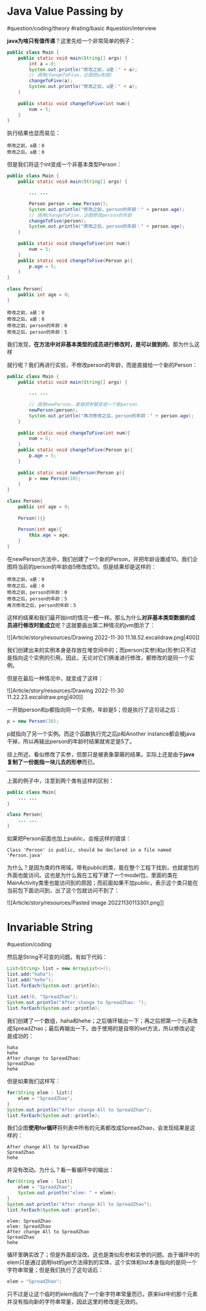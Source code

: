 # Java Value Passing by

#question/coding/theory #rating/basic #question/interview 

**java为啥只有值传递**？这里先给一个非常简单的例子：

```java
public class Main {  
    public static void main(String[] args) {  
        int a = 0;  
        System.out.println("修改之前，a是：" + a);  
        // 调用changeToFive，企图把a改成5  
        changeToFive(a);  
        System.out.println("修改之后，a是：" + a);  
    }  
  
    public static void changeToFive(int num){  
        num = 5;  
    }  
}
```

执行结果也显而易见：

```shell
修改之前，a是：0
修改之后，a是：0
```

但是我们将这个int变成一个非基本类型Person：

```java
public class Main {  
    public static void main(String[] args) {  

		... ...

        Person person = new Person();  
        System.out.println("修改之前，person的年龄：" + person.age);  
        // 调用changeToFive，企图修改person的年龄  
        changeToFive(person);  
        System.out.println("修改之后，person的年龄：" + person.age);  
    }  
  
    public static void changeToFive(int num){  
        num = 5;  
    }  
    public static void changeToFive(Person p){  
        p.age = 5;  
    }  
}  
  
class Person{  
    public int age = 0;  
}
```

```shell
修改之前，a是：0
修改之后，a是：0
修改之前，person的年龄：0
修改之后，person的年龄：5
```

我们发现，**在方法中对非基本类型的成员进行修改时，是可以做到的**。那为什么这样






就行呢？我们再进行实验，不修改person的年龄，而是直接给一个新的Person：

```java
public class Main {  
    public static void main(String[] args) {  

		... ...
  
        // 调用newPerson，直接把参数变成一个新person  
        newPerson(person);  
        System.out.println("再次修改之后，person的年龄：" + person.age);  
    }  
  
    public static void changeToFive(int num){  
        num = 5;  
    }  
    public static void changeToFive(Person p){  
        p.age = 5;  
    }  
  
    public static void newPerson(Person p){  
        p = new Person(10);  
    }  
}  
  
class Person{  
    public int age = 0;  
  
    Person(){}  
  
    Person(int age){  
        this.age = age;  
    }  
}
```

在newPerson方法中，我们创建了一个新的Person，并把年龄设置成10。我们企图将当前的person的年龄由5修改成10。但是结果却是这样的：

```shell
修改之前，a是：0
修改之后，a是：0
修改之前，person的年龄：0
修改之后，person的年龄：5
再次修改之后，person的年龄：5
```

这样的结果和我们最开始int的情况一模一样。那么为什么**对非基本类型数据的成员进行修改时能成立**呢？这就要画出第二种情况的jvm图示了：

![[Article/story/resources/Drawing 2022-11-30 11.18.52.excalidraw.png|400]]

我们创建出来的实例本身是存放在堆空间中的；而person(实参)和p(形参)只不过是指向这个实例的引用。因此，无论对它们俩谁进行修改，都修改的是同一个实例。

但是在最后一种情况中，就变成了这样：

![[Article/story/resources/Drawing 2022-11-30 11.22.23.excalidraw.png|400]]

一开始person和p都指向同一个实例，年龄是5；但是执行了这句话之后：

```java
p = new Person(10);
```

p就指向了另一个实例。而这个函数执行完之后p和Another instance都会被java干掉，所以再输出person的年龄时结果就肯定是5了。

综上所述，看似修改了实参，但那只是被表象蒙蔽的结果。实际上还是由于**java复制了一份能指一块儿去的形参**而已。

---

上面的例子中，注意到两个类有这样的区别：

```java
public class Main{
	... ...
}

class Person{
	... ...
}
```

如果把Person前面也加上public，会报这样的错误：

```
Class 'Person' is public, should be declared in a file named 'Person.java'
```

为什么？是因为类的作用域。带有public的类，能在整个工程下找到，也就是包的外面也能访问。这也是为什么我在工程下建了一个model包，里面的类在MainActivity类里也能访问到的原因；而前面如果不加public，表示这个类只能在当前包下面访问到，出了这个包就访问不到了：

![[Article/story/resources/Pasted image 20221130113301.png]]

# Invariable String

#question/coding 

然后是String不可变的问题。有如下代码：

```java
List<String> list = new ArrayList<>();  
list.add("haha");  
list.add("hehe");  
list.forEach(System.out::println);  
  
list.set(0, "SpreadZhao");  
System.out.println("After change to SpreadZhao: ");  
list.forEach(System.out::println);
```

我们创建了一个数组，haha和hehe；之后循环输出一下；再之后把第一个元素改成SpreadZhao；最后再输出一下。由于使用的是自带的set方法，所以修改必定是成功的：

```shell
haha
hehe
After change to SpreadZhao: 
SpreadZhao
hehe
```

但是如果我们这样写：

```java
for(String elem : list){  
    elem = "SpreadZhao";  
}  
System.out.println("After change All to SpreadZhao");  
list.forEach(System.out::println);
```

我们企图**使用for循环**将列表中所有的元素都改成SpreadZhao，会发现结果是这样的：

```shell
After change All to SpreadZhao
SpreadZhao
hehe
```

并没有改动。为什么？看一看循环中的输出：

```java
for(String elem : list){  
    elem = "SpreadZhao";  
    System.out.println("elem: " + elem);  
}  
System.out.println("After change All to SpreadZhao");  
list.forEach(System.out::println);
```

```shell
elem: SpreadZhao
elem: SpreadZhao
After change All to SpreadZhao
SpreadZhao
hehe
```

循环里确实改了；但是外面却没改。这也是类似形参和实参的问题。由于循环中的elem只是通过调用list的get方法得到的实体，这个实体和list本身指向的是同一个字符串常量；但是我们执行了这句话后：

```java
elem = "SpreadZhao";
```

只不过是让这个临时的elem指向了一个新字符串常量而已，原来list中的那个元素并没有指向新的字符串常量，因此这里的修改是无效的。